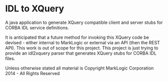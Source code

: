 # IDL to XQuery

A java application to generate XQuery compatible client and server stubs for CORBA IDL service definitions.

It is anticipated that a future method for invoking this XQuery code be devised - either internal to MarkLogic
or external via an API (then the REST API). This work is out of scope for this project. This project is just
trying to provide an idl2xquery parser that generates XQuery stubs for CORBA IDL files. 

Unless otherwise stated all material is Copyright MarkLogic Corporation 2014 - All Rights Reserved
